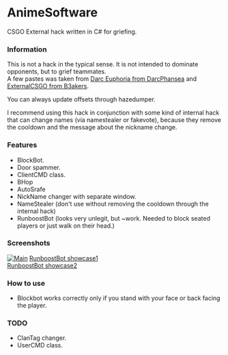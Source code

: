 # AnimeSoftware
CSGO External hack written in C# for griefing.

### Information
This is not a hack in the typical sense.  It is not intended to dominate opponents, but to grief teammates.  
A few pastes was taken from [Darc Euphoria from DarcPhansea](https://github.com/DarcPhansea/Darc-Euphoria) and [ExternalCSGO from B3akers](https://github.com/B3akers/ExternalCSGO).  
  
You can always update offsets through hazedumper.    
  
I recommend using this hack in conjunction with some kind of internal hack that can change names (via namestealer or fakevote), because they remove the cooldown and the message about the nickname change.

### Features
- BlockBot.
- Door spammer.
- ClientCMD class.
- BHop
- AutoSrafe
- NickName changer with separate window.
- NameStealer (don't use without removing the cooldown through the internal hack)
- RunboostBot (looks very unlegit, but ~work. Needed to block seated players or just walk on their head.)

### Screenshots
[![Main](https://ibb.co/Q8bmK95 "Main")](https://ibb.co/Q8bmK95 "Main")
[RunboostBot showcase1](https://youtu.be/mLDMrwj9PPE)  
[RunboostBot showcase2](https://www.youtube.com/watch?v=x7LKyMxIcCo)  

### How to use
- Blockbot works correctly only if you stand with your face or back facing the player.

### TODO
- ClanTag changer.
- UserCMD class.
